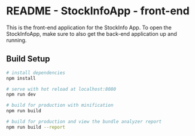 # README - StockInfoApp - front-end

This is the front-end application for the StockInfo App. To open the StockInfoApp, make sure to also get the back-end application up and running.

## Build Setup

``` bash
# install dependencies
npm install

# serve with hot reload at localhost:8080
npm run dev

# build for production with minification
npm run build

# build for production and view the bundle analyzer report
npm run build --report
```